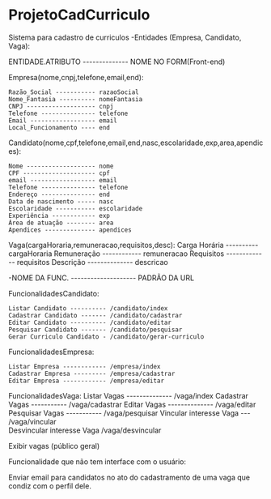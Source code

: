 ProjetoCadCurriculo
===================

Sistema para cadastro de curriculos
-Entidades (Empresa, Candidato, Vaga):
	
ENTIDADE.ATRIBUTO -------------- NOME NO FORM(Front-end)

Empresa(nome,cnpj,telefone,email,end):

	Razão_Social ----------- razaoSocial
	Nome_Fantasia ---------- nomeFantasia
	CNPJ ------------------- cnpj
	Telefone --------------- telefone
	Email ------------------ email
	Local_Funcionamento ---- end

Candidato(nome,cpf,telefone,email,end,nasc,escolaridade,exp,area,apendices):

	Nome ------------------- nome
	CPF -------------------- cpf
	email ------------------ email
	Telefone --------------- telefone
	Endereço --------------- end
	Data de nascimento ----- nasc
	Escolaridade ----------- escolaridade
	Experiência ------------ exp
	Área de atuação -------- area
	Apendices -------------- apendices

Vaga(cargaHoraria,remuneracao,requisitos,desc):
	Carga Horária ---------- cargaHoraria
	Remuneração ------------ remuneracao
	Requisitos ------------- requisitos
	Descrição -------------- descricao


-NOME DA FUNC. -------------------- PADRÃO DA URL

FuncionalidadesCandidato:		

	Listar Candidato ---------- /candidato/index
	Cadastrar Candidato ------- /candidato/cadastrar
	Editar Candidato ---------- /candidato/editar
	Pesquisar Candidato ------- /candidato/pesquisar
	Gerar Curriculo Candidato - /candidato/gerar-curriculo

FuncionalidadesEmpresa:

	Listar Empresa ------------ /empresa/index
	Cadastrar Empresa --------- /empresa/cadastrar
	Editar Empresa ------------ /empresa/editar

FuncionalidadesVaga:
	Listar Vagas -------------- /vaga/index
	Cadastrar Vagas ----------- /vaga/cadastrar
	Editar Vagas -------------- /vaga/editar
	Pesquisar Vagas ----------- /vaga/pesquisar
	Vincular interesse Vaga --- /vaga/vincular   
	Desvincular interesse Vaga  /vaga/desvincular


Exibir vagas (público geral)

Funcionalidade que não tem interface com o usuário:

Enviar email para candidatos no ato do cadastramento de uma vaga que condiz com o perfil dele.
